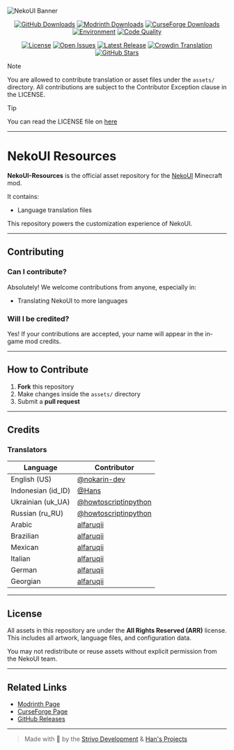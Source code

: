 ![NekoUI Banner](https://github.com/strivo-dev/nekoui-download/blob/main/assets/nekoui_banner.png)

<div align="center">

[![GitHub Downloads](https://img.shields.io/github/downloads/strivo-dev/nekoui-download/total?logo=github&labelColor=gray&color=black)](https://github.strivo.xyz/nekoui-download/releases)
[![Modrinth Downloads](https://img.shields.io/badge/dynamic/json?color=158000&label=Modrinth&query=downloads&url=https://api.modrinth.com/v2/project/EZpbRipP&logo=modrinth)](https://modrinth.com/mod/nekoui)
[![CurseForge Downloads](https://cf.way2muchnoise.eu/full_999428_downloads.svg)](https://www.curseforge.com/minecraft/mc-mods/neko-ui)
[![Environment](https://img.shields.io/badge/Environment-Client-purple)](https://modrinth.com/mod/nekoui)
[![Code Quality](https://app.codacy.com/project/badge/Grade/7a1df9d347724bdb9ca09869f5ad517e)](https://github.strivo.xyz/nekoui-download)

[![License](https://img.shields.io/badge/License-ARR-green)](https://github.strivo.xyz/nekoui-download/blob/main/LICENSE)
[![Open Issues](https://img.shields.io/github/issues/strivo-dev/nekoui-download)](https://github.strivo.xyz/nekoui-download/issues)
[![Latest Release](https://img.shields.io/badge/release-v1.0.2-blue)](https://github.strivo.xyz/nekoui-download/releases)
[![Crowdin Translation](https://badges.crowdin.net/nekoui/localized.svg)](https://crowdin.com/project/nekoui)
[![GitHub Stars](https://img.shields.io/github/stars/strivo-dev/nekoui-download)](https://github.strivo.xyz/nekoui-download)

</div>

> [!NOTE]
> You are allowed to contribute translation or asset files under the `assets/` directory. All contributions are subject to the Contributor Exception clause in the LICENSE.

> [!TIP]
> You can read the LICENSE file on [here](https://github.strivo.xyz/nekoui-download/blob/main/LICENSE)

---

# NekoUI Resources

**NekoUI-Resources** is the official asset repository for the [NekoUI](https://modrinth.com/mod/nekoui) Minecraft mod.

It contains:

- Language translation files

This repository powers the customization experience of NekoUI.

---

## Contributing

### Can I contribute?
Absolutely! We welcome contributions from anyone, especially in:

- Translating NekoUI to more languages

### Will I be credited?
Yes! If your contributions are accepted, your name will appear in the in-game mod credits.

---

## How to Contribute

1. **Fork** this repository
2. Make changes inside the `assets/` directory
3. Submit a **pull request**

---

## Credits

### Translators
| Language           | Contributor                                                    |
|--------------------|----------------------------------------------------------------|
| English (US)       | [@nokarin-dev](https://github.com/nokarin-dev)                 |
| Indonesian (id_ID) | [@Hans](https://github.com/Neko059)                            |
| Ukrainian (uk_UA)  | [@howtoscriptinpython](https://github.com/howtoscriptinpython) |
| Russian (ru_RU)    | [@howtoscriptinpython](https://github.com/howtoscriptinpython) |
| Arabic             | [alfaruqii](https://github.com/alfaruqii)                      |
| Brazilian          | [alfaruqii](https://github.com/alfaruqii)                      |
| Mexican            | [alfaruqii](https://github.com/alfaruqii)                      |
| Italian            | [alfaruqii](https://github.com/alfaruqii)                      |
| German             | [alfaruqii](https://github.com/alfaruqii)                      |
| Georgian           | [alfaruqii](https://github.com/alfaruqii)                      |

---

## License

All assets in this repository are under the **All Rights Reserved (ARR)** license.  
This includes all artwork, language files, and configuration data.

You may not redistribute or reuse assets without explicit permission from the NekoUI team.

---

## Related Links

- [Modrinth Page](https://modrinth.com/mod/nekoui)
- [CurseForge Page](https://www.curseforge.com/minecraft/mc-mods/neko-ui)
- [GitHub Releases](https://github.strivo.xyz/nekoui-download/releases)

---

> Made with 💜 by the [Strivo Development](https://github.com/strivo-dev) & [Han's Projects](https://discord.com/invite/PgfBrGrd9b)
